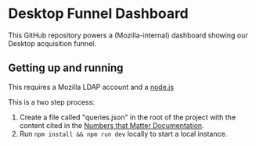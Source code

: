 # Desktop Funnel Dashboard

This GitHub repository powers a (Mozilla-internal) dashboard showing our Desktop
acquisition funnel.

## Getting up and running

This requires a Mozilla LDAP account and a [node.js](https://nodejs.org/)

This is a two step process:

1. Create a file called "queries.json" in the root of the project with the
   content cited in the
   [Numbers that Matter Documentation](https://docs.google.com/document/d/1fvd8J-WJODuSlQB8lZAsmeTwcJjHA40G-bNXQeFOy-I/edit#heading=h.l8it93r6ndw).
2. Run `npm install && npm run dev` locally to start a local instance.
